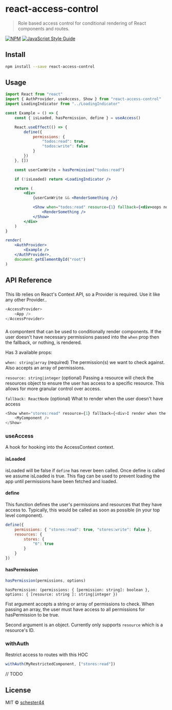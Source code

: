 # react-access-control

> Role based access control for conditional rendering of React components and routes.

[![NPM](https://img.shields.io/npm/v/react-access-control.svg)](https://www.npmjs.com/package/react-access-control) [![JavaScript Style Guide](https://img.shields.io/badge/code_style-standard-brightgreen.svg)](https://standardjs.com)

## Install

```bash
npm install --save react-access-control
```

## Usage

```jsx
import React from "react"
import { AuthProvider, useAccess, Show } from "react-access-control"
import LoadingIndicator from "../LoadingIndicator"

const Example = () => {
	const { isLoaded, hasPermission, define } = useAccess()

	React.useEffect(() => {
		define({
			permissions: {
				"todos:read": true,
				"todos:write": false
			}
		})
	}, [])

	const userCanWrite = hasPermission("todos:read")

	if (!isLoaded) return <LoadingIndicator />

	return (
		<div>
			{userCanWrite && <RenderSomething />}

			<Show when="todos:read" resource={1} fallback={<div>oops no access</div>}>
				<RenderSomething />
			</Show>
		</div>
	)
}

render(
	<AuthProvider>
		<Example />
	</AuthProvider>,
	document.getElementById("root")
)
```

## API Reference

### <AccessProvider />

This lib relies on React's Context API, so a Provider is required. Use it like any other Provider..

```js
<AccessProvider>
	<App />
</AccessProvider>
```

### <Show />

A compontent that can be used to conditionally render components. If the user doesn't have necessary permissions passed into the `when` prop then the fallback, or nothing, is rendered.

Has 3 available props:

`when: string|array` (required)
The permission(s) we want to check against. Also accepts an array of permissions.

`resource: string|integer` (optional)
Passing a resource will check the resources object to ensure the user has access to a specific resource. This allows for more granular control over access.

`fallback: ReactNode` (optional)
What to render when the user doesn't have access

```js
<Show when="stores:read" resource={1} fallback={<div>I render when the user doesn't have access</div>}>
	<MyComponent />
</Show>
```

### useAccess

A hook for hooking into the AccessContext context.

#### isLoaded

isLoaded will be false if `define` has never been called. Once define is called we assume isLoaded is true. This flag can be used to prevent loading the app until permissions have been fetched and loaded.

#### define

This function defines the user's permissions and resources that they have access to.
Typically, this would be called as soon as possible (in your top level component).

```js
define({
	permissions: { "stores:read": true, "stores:write": false },
	resources: {
		stores: {
			"6": true
		}
	}
})
```

#### hasPermission

```js
hasPermission(permissions, options)
```

`hasPermission: (permissions: { [permission: string]: boolean }, options: { [resource: string ]: string|integer })`

Fist argument accepts a string or array of permissions to check. When passing an array, the user must have access to all permissions for hasPermission to be true.

Second argument is an object. Currently only supports `resource` which is a resource's ID.

### withAuth
Restrict access to routes with this HOC

```js
withAuth(MyRestrictedComponent, ["stores:read"])
```


// TODO

## License

MIT © [schester44](https://github.com/schester44)
